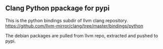 Clang Python ppackage for pypi
------------------------------

This is the python bindings subdir of llvm clang repository.
https://github.com/llvm-mirror/clang/tree/master/bindings/python

The debian packages are pulled from llvm repo, extracted and pushed to pypi.
